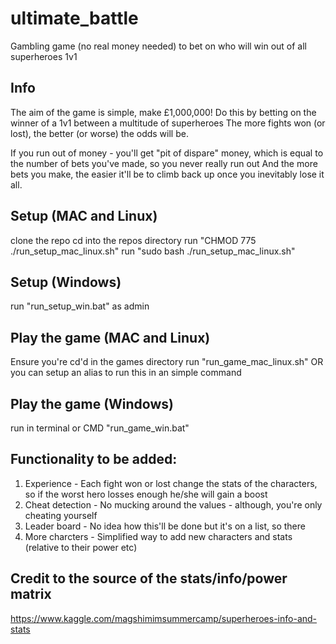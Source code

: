 # ultimate_battle
Gambling game (no real money needed) to bet on who will win out of all superheroes 1v1

## Info
The aim of the game is simple, make £1,000,000! 
Do this by betting on the winner of a 1v1 between a multitude of superheroes
The more fights won (or lost), the better (or worse) the odds will be.

If you run out of money - you'll get "pit of dispare" money, which is equal to the number of bets you've made, so you never really run out
And the more bets you make, the easier it'll be to climb back up once you inevitably lose it all.

## Setup (MAC and Linux)
clone the repo
cd into the repos directory
run "CHMOD 775 ./run_setup_mac_linux.sh"
run "sudo bash ./run_setup_mac_linux.sh"

## Setup (Windows)
run "run_setup_win.bat" as admin

## Play the game (MAC and Linux)
Ensure you're cd'd in the games directory
run "run_game_mac_linux.sh"
OR you can setup an alias to run this in an simple command 

## Play the game (Windows)
run in terminal or CMD "run_game_win.bat"

## Functionality to be added:
1. Experience - Each fight won or lost change the stats of the characters, so if the worst hero losses enough he/she will gain a boost
2. Cheat detection - No mucking around the values - although, you're only cheating yourself
3. Leader board - No idea how this'll be done but it's on a list, so there
4. More charcters - Simplified way to add new characters and stats (relative to their power etc)


## Credit to the source of the stats/info/power matrix
https://www.kaggle.com/magshimimsummercamp/superheroes-info-and-stats
